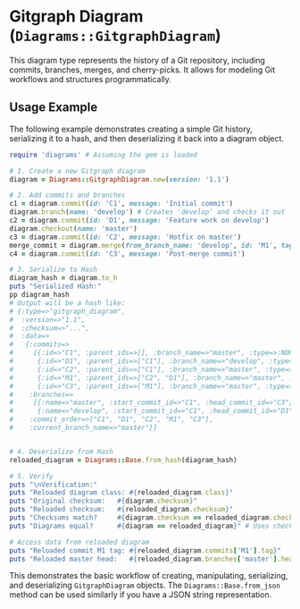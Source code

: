 # Gitgraph Diagram (`Diagrams::GitgraphDiagram`)

This diagram type represents the history of a Git repository, including commits, branches, merges, and cherry-picks. It allows for modeling Git workflows and structures programmatically.

## Usage Example

The following example demonstrates creating a simple Git history, serializing it to a hash, and then deserializing it back into a diagram object.

```ruby
require 'diagrams' # Assuming the gem is loaded

# 1. Create a new Gitgraph diagram
diagram = Diagrams::GitgraphDiagram.new(version: '1.1')

# 2. Add commits and branches
c1 = diagram.commit(id: 'C1', message: 'Initial commit')
diagram.branch(name: 'develop') # Creates 'develop' and checks it out
c2 = diagram.commit(id: 'D1', message: 'Feature work on develop')
diagram.checkout(name: 'master')
c3 = diagram.commit(id: 'C2', message: 'Hotfix on master')
merge_commit = diagram.merge(from_branch_name: 'develop', id: 'M1', tag: 'v1.0-merge')
c4 = diagram.commit(id: 'C3', message: 'Post-merge commit')

# 3. Serialize to Hash
diagram_hash = diagram.to_h
puts "Serialized Hash:"
pp diagram_hash
# Output will be a hash like:
# {:type=>"gitgraph_diagram",
#  :version=>"1.1",
#  :checksum=>"...",
#  :data=>
#   {:commits=>
#     [{:id=>"C1", :parent_ids=>[], :branch_name=>"master", :type=>:NORMAL, :message=>"Initial commit"},
#      {:id=>"D1", :parent_ids=>["C1"], :branch_name=>"develop", :type=>:NORMAL, :message=>"Feature work on develop"},
#      {:id=>"C2", :parent_ids=>["C1"], :branch_name=>"master", :type=>:NORMAL, :message=>"Hotfix on master"},
#      {:id=>"M1", :parent_ids=>["C2", "D1"], :branch_name=>"master", :type=>:MERGE, :tag=>"v1.0-merge", :message=>"Merge branch 'develop' into master"},
#      {:id=>"C3", :parent_ids=>["M1"], :branch_name=>"master", :type=>:NORMAL, :message=>"Post-merge commit"}],
#    :branches=>
#     [{:name=>"master", :start_commit_id=>"C1", :head_commit_id=>"C3"},
#      {:name=>"develop", :start_commit_id=>"C1", :head_commit_id=>"D1"}],
#    :commit_order=>["C1", "D1", "C2", "M1", "C3"],
#    :current_branch_name=>"master"}}


# 4. Deserialize from Hash
reloaded_diagram = Diagrams::Base.from_hash(diagram_hash)

# 5. Verify
puts "\nVerification:"
puts "Reloaded diagram class: #{reloaded_diagram.class}"
puts "Original checksum:   #{diagram.checksum}"
puts "Reloaded checksum:   #{reloaded_diagram.checksum}"
puts "Checksums match?     #{diagram.checksum == reloaded_diagram.checksum}"
puts "Diagrams equal?      #{diagram == reloaded_diagram}" # Uses checksum and class for equality

# Access data from reloaded diagram
puts "Reloaded commit M1 tag: #{reloaded_diagram.commits['M1'].tag}"
puts "Reloaded master head:   #{reloaded_diagram.branches['master'].head_commit_id}"

```

This demonstrates the basic workflow of creating, manipulating, serializing, and deserializing `GitgraphDiagram` objects. The `Diagrams::Base.from_json` method can be used similarly if you have a JSON string representation.